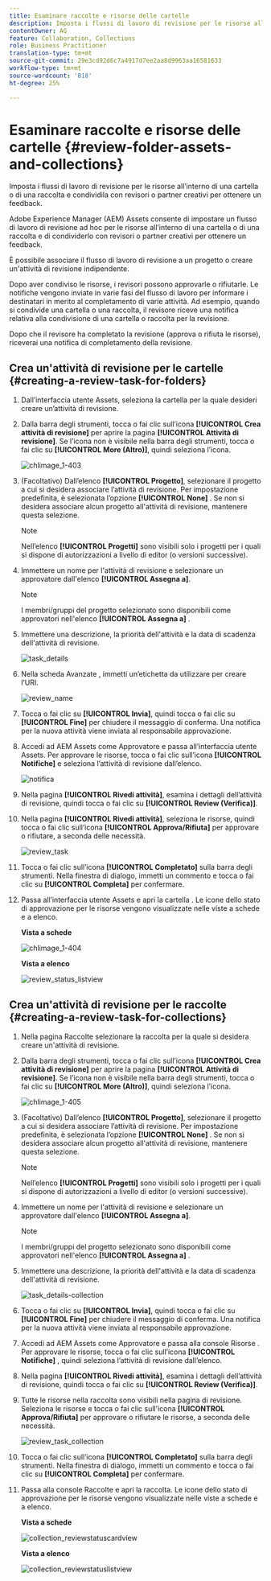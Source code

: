 ```yaml
---
title: Esaminare raccolte e risorse delle cartelle
description: Imposta i flussi di lavoro di revisione per le risorse all’interno di una cartella o di una raccolta e condividila con revisori o partner creativi per ottenere un feedback.
contentOwner: AG
feature: Collaboration, Collections
role: Business Practitioner
translation-type: tm+mt
source-git-commit: 29e3cd92d6c7a4917d7ee2aa8d9963aa16581633
workflow-type: tm+mt
source-wordcount: '818'
ht-degree: 25%

---
```



# Esaminare raccolte e risorse delle cartelle {#review-folder-assets-and-collections}

Imposta i flussi di lavoro di revisione per le risorse all’interno di una cartella o di una raccolta e condividila con revisori o partner creativi per ottenere un feedback.

Adobe Experience Manager (AEM) Assets consente di impostare un flusso di lavoro di revisione ad hoc per le risorse all’interno di una cartella o di una raccolta e di condividerlo con revisori o partner creativi per ottenere un feedback.

È possibile associare il flusso di lavoro di revisione a un progetto o creare un&#39;attività di revisione indipendente.

Dopo aver condiviso le risorse, i revisori possono approvarle o rifiutarle. Le notifiche vengono inviate in varie fasi del flusso di lavoro per informare i destinatari in merito al completamento di varie attività. Ad esempio, quando si condivide una cartella o una raccolta, il revisore riceve una notifica relativa alla condivisione di una cartella o raccolta per la revisione.

Dopo che il revisore ha completato la revisione (approva o rifiuta le risorse), riceverai una notifica di completamento della revisione.

## Crea un&#39;attività di revisione per le cartelle {#creating-a-review-task-for-folders}

1. Dall’interfaccia utente Assets, seleziona la cartella per la quale desideri creare un’attività di revisione.
1. Dalla barra degli strumenti, tocca o fai clic sull’icona **[!UICONTROL Crea attività di revisione]** per aprire la pagina **[!UICONTROL Attività di revisione]**. Se l’icona non è visibile nella barra degli strumenti, tocca o fai clic su **[!UICONTROL More (Altro)]**, quindi seleziona l’icona.

   ![chlimage_1-403](assets/chlimage_1-403.png)

1. (Facoltativo) Dall’elenco **[!UICONTROL Progetto]**, selezionare il progetto a cui si desidera associare l’attività di revisione. Per impostazione predefinita, è selezionata l’opzione **[!UICONTROL None]** . Se non si desidera associare alcun progetto all&#39;attività di revisione, mantenere questa selezione.

   >[!NOTE]
   >
   >Nell’elenco **[!UICONTROL Progetti]** sono visibili solo i progetti per i quali si dispone di autorizzazioni a livello di editor (o versioni successive).

1. Immettere un nome per l&#39;attività di revisione e selezionare un approvatore dall&#39;elenco **[!UICONTROL Assegna a]**.

   >[!NOTE]
   >
   >I membri/gruppi del progetto selezionato sono disponibili come approvatori nell&#39;elenco **[!UICONTROL Assegna a]** .

1. Immettere una descrizione, la priorità dell&#39;attività e la data di scadenza dell&#39;attività di revisione.

   ![task_details](assets/task_details.png)

1. Nella scheda Avanzate , immetti un’etichetta da utilizzare per creare l’URI.

   ![review_name](assets/review_name.png)

1. Tocca o fai clic su **[!UICONTROL Invia]**, quindi tocca o fai clic su **[!UICONTROL Fine]** per chiudere il messaggio di conferma. Una notifica per la nuova attività viene inviata al responsabile approvazione.
1. Accedi ad AEM Assets come Approvatore e passa all’interfaccia utente Assets. Per approvare le risorse, tocca o fai clic sull’icona **[!UICONTROL Notifiche]** e seleziona l’attività di revisione dall’elenco.

   ![notifica](assets/notification.png)

1. Nella pagina **[!UICONTROL Rivedi attività]**, esamina i dettagli dell’attività di revisione, quindi tocca o fai clic su **[!UICONTROL Review (Verifica)]**.
1. Nella pagina **[!UICONTROL Rivedi attività]**, seleziona le risorse, quindi tocca o fai clic sull’icona **[!UICONTROL Approva/Rifiuta]** per approvare o rifiutare, a seconda delle necessità.

   ![review_task](assets/review_task.png)

1. Tocca o fai clic sull’icona **[!UICONTROL Completato]** sulla barra degli strumenti. Nella finestra di dialogo, immetti un commento e tocca o fai clic su **[!UICONTROL Completa]** per confermare.
1. Passa all’interfaccia utente Assets e apri la cartella . Le icone dello stato di approvazione per le risorse vengono visualizzate nelle viste a schede e a elenco.

   **Vista a schede**

   ![chlimage_1-404](assets/chlimage_1-404.png)

   **Vista a elenco**

   ![review_status_listview](assets/review_status_listview.png)

## Crea un&#39;attività di revisione per le raccolte {#creating-a-review-task-for-collections}

1. Nella pagina Raccolte selezionare la raccolta per la quale si desidera creare un&#39;attività di revisione.
1. Dalla barra degli strumenti, tocca o fai clic sull’icona **[!UICONTROL Crea attività di revisione]** per aprire la pagina **[!UICONTROL Attività di revisione]**. Se l’icona non è visibile nella barra degli strumenti, tocca o fai clic su **[!UICONTROL More (Altro)]**, quindi seleziona l’icona.

   ![chlimage_1-405](assets/chlimage_1-405.png)

1. (Facoltativo) Dall’elenco **[!UICONTROL Progetto]**, selezionare il progetto a cui si desidera associare l’attività di revisione. Per impostazione predefinita, è selezionata l’opzione **[!UICONTROL None]** . Se non si desidera associare alcun progetto all&#39;attività di revisione, mantenere questa selezione.

   >[!NOTE]
   >
   >Nell’elenco **[!UICONTROL Progetti]** sono visibili solo i progetti per i quali si dispone di autorizzazioni a livello di editor (o versioni successive).

1. Immettere un nome per l&#39;attività di revisione e selezionare un approvatore dall&#39;elenco **[!UICONTROL Assegna a]**.

   >[!NOTE]
   >
   >I membri/gruppi del progetto selezionato sono disponibili come approvatori nell&#39;elenco **[!UICONTROL Assegna a]** .

1. Immettere una descrizione, la priorità dell&#39;attività e la data di scadenza dell&#39;attività di revisione.

   ![task_details-collection](assets/task_details-collection.png)

1. Tocca o fai clic su **[!UICONTROL Invia]**, quindi tocca o fai clic su **[!UICONTROL Fine]** per chiudere il messaggio di conferma. Una notifica per la nuova attività viene inviata al responsabile approvazione.
1. Accedi ad AEM Assets come Approvatore e passa alla console Risorse . Per approvare le risorse, tocca o fai clic sull’icona **[!UICONTROL Notifiche]** , quindi seleziona l’attività di revisione dall’elenco.
1. Nella pagina **[!UICONTROL Rivedi attività]**, esamina i dettagli dell’attività di revisione, quindi tocca o fai clic su **[!UICONTROL Review (Verifica)]**.
1. Tutte le risorse nella raccolta sono visibili nella pagina di revisione. Seleziona le risorse e tocca o fai clic sull&#39;icona **[!UICONTROL Approva/Rifiuta]** per approvare o rifiutare le risorse, a seconda delle necessità.

   ![review_task_collection](assets/review_task_collection.png)

1. Tocca o fai clic sull’icona **[!UICONTROL Completato]** sulla barra degli strumenti. Nella finestra di dialogo, immetti un commento e tocca o fai clic su **[!UICONTROL Completa]** per confermare.
1. Passa alla console Raccolte e apri la raccolta. Le icone dello stato di approvazione per le risorse vengono visualizzate nelle viste a schede e a elenco.

   **Vista a schede**

   ![collection_reviewstatuscardview](assets/collection_reviewstatuscardview.png)

   **Vista a elenco**

   ![collection_reviewstatuslistview](assets/collection_reviewstatuslistview.png)
